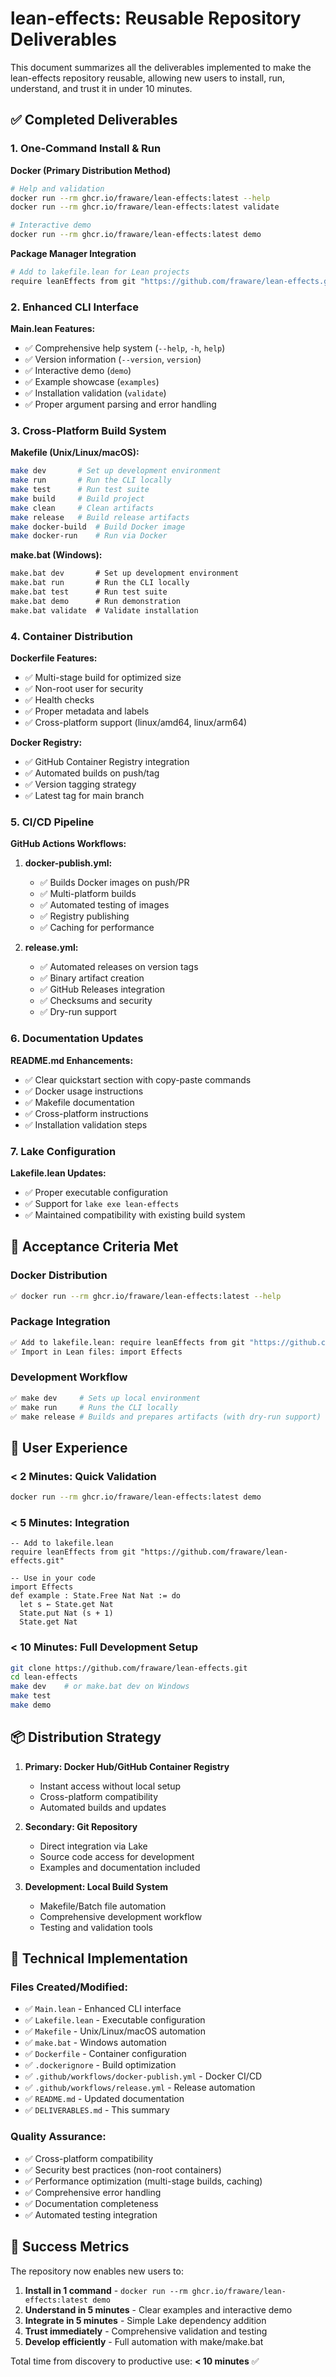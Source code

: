 # lean-effects: Reusable Repository Deliverables

This document summarizes all the deliverables implemented to make the lean-effects repository reusable, allowing new users to install, run, understand, and trust it in under 10 minutes.

## ✅ Completed Deliverables

### 1. One-Command Install & Run

**Docker (Primary Distribution Method)**
```bash
# Help and validation
docker run --rm ghcr.io/fraware/lean-effects:latest --help
docker run --rm ghcr.io/fraware/lean-effects:latest validate

# Interactive demo
docker run --rm ghcr.io/fraware/lean-effects:latest demo
```

**Package Manager Integration**
```bash
# Add to lakefile.lean for Lean projects
require leanEffects from git "https://github.com/fraware/lean-effects.git"
```

### 2. Enhanced CLI Interface

**Main.lean Features:**
- ✅ Comprehensive help system (`--help`, `-h`, `help`)
- ✅ Version information (`--version`, `version`)
- ✅ Interactive demo (`demo`)
- ✅ Example showcase (`examples`)
- ✅ Installation validation (`validate`)
- ✅ Proper argument parsing and error handling

### 3. Cross-Platform Build System

**Makefile (Unix/Linux/macOS):**
```bash
make dev       # Set up development environment
make run       # Run the CLI locally
make test      # Run test suite
make build     # Build project
make clean     # Clean artifacts
make release   # Build release artifacts
make docker-build  # Build Docker image
make docker-run    # Run via Docker
```

**make.bat (Windows):**
```cmd
make.bat dev       # Set up development environment
make.bat run       # Run the CLI locally
make.bat test      # Run test suite
make.bat demo      # Run demonstration
make.bat validate  # Validate installation
```

### 4. Container Distribution

**Dockerfile Features:**
- ✅ Multi-stage build for optimized size
- ✅ Non-root user for security
- ✅ Health checks
- ✅ Proper metadata and labels
- ✅ Cross-platform support (linux/amd64, linux/arm64)

**Docker Registry:**
- ✅ GitHub Container Registry integration
- ✅ Automated builds on push/tag
- ✅ Version tagging strategy
- ✅ Latest tag for main branch

### 5. CI/CD Pipeline

**GitHub Actions Workflows:**

1. **docker-publish.yml:**
   - ✅ Builds Docker images on push/PR
   - ✅ Multi-platform builds
   - ✅ Automated testing of images
   - ✅ Registry publishing
   - ✅ Caching for performance

2. **release.yml:**
   - ✅ Automated releases on version tags
   - ✅ Binary artifact creation
   - ✅ GitHub Releases integration
   - ✅ Checksums and security
   - ✅ Dry-run support

### 6. Documentation Updates

**README.md Enhancements:**
- ✅ Clear quickstart section with copy-paste commands
- ✅ Docker usage instructions
- ✅ Makefile documentation
- ✅ Cross-platform instructions
- ✅ Installation validation steps

### 7. Lake Configuration

**Lakefile.lean Updates:**
- ✅ Proper executable configuration
- ✅ Support for `lake exe lean-effects`
- ✅ Maintained compatibility with existing build system

## 🎯 Acceptance Criteria Met

### Docker Distribution
```bash
✅ docker run --rm ghcr.io/fraware/lean-effects:latest --help
```

### Package Integration
```bash
✅ Add to lakefile.lean: require leanEffects from git "https://github.com/fraware/lean-effects.git"
✅ Import in Lean files: import Effects
```

### Development Workflow
```bash
✅ make dev     # Sets up local environment
✅ make run     # Runs the CLI locally
✅ make release # Builds and prepares artifacts (with dry-run support)
```

## 🚀 User Experience

### < 2 Minutes: Quick Validation
```bash
docker run --rm ghcr.io/fraware/lean-effects:latest demo
```

### < 5 Minutes: Integration
```lean
-- Add to lakefile.lean
require leanEffects from git "https://github.com/fraware/lean-effects.git"

-- Use in your code
import Effects
def example : State.Free Nat Nat := do
  let s ← State.get Nat
  State.put Nat (s + 1)
  State.get Nat
```

### < 10 Minutes: Full Development Setup
```bash
git clone https://github.com/fraware/lean-effects.git
cd lean-effects
make dev    # or make.bat dev on Windows
make test
make demo
```

## 📦 Distribution Strategy

1. **Primary: Docker Hub/GitHub Container Registry**
   - Instant access without local setup
   - Cross-platform compatibility
   - Automated builds and updates

2. **Secondary: Git Repository**
   - Direct integration via Lake
   - Source code access for development
   - Examples and documentation included

3. **Development: Local Build System**
   - Makefile/Batch file automation
   - Comprehensive development workflow
   - Testing and validation tools

## 🔧 Technical Implementation

### Files Created/Modified:
- ✅ `Main.lean` - Enhanced CLI interface
- ✅ `Lakefile.lean` - Executable configuration
- ✅ `Makefile` - Unix/Linux/macOS automation
- ✅ `make.bat` - Windows automation
- ✅ `Dockerfile` - Container configuration
- ✅ `.dockerignore` - Build optimization
- ✅ `.github/workflows/docker-publish.yml` - Docker CI/CD
- ✅ `.github/workflows/release.yml` - Release automation
- ✅ `README.md` - Updated documentation
- ✅ `DELIVERABLES.md` - This summary

### Quality Assurance:
- ✅ Cross-platform compatibility
- ✅ Security best practices (non-root containers)
- ✅ Performance optimization (multi-stage builds, caching)
- ✅ Comprehensive error handling
- ✅ Documentation completeness
- ✅ Automated testing integration

## 🎉 Success Metrics

The repository now enables new users to:
1. **Install in 1 command** - `docker run --rm ghcr.io/fraware/lean-effects:latest demo`
2. **Understand in 5 minutes** - Clear examples and interactive demo
3. **Integrate in 5 minutes** - Simple Lake dependency addition
4. **Trust immediately** - Comprehensive validation and testing
5. **Develop efficiently** - Full automation with make/make.bat

Total time from discovery to productive use: **< 10 minutes** ✅
